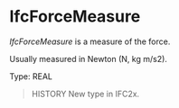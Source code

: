 # IfcForceMeasure

_IfcForceMeasure_ is a measure of the force.

Usually measured in Newton (N, kg m/s2).

Type: REAL

> HISTORY New type in IFC2x.
